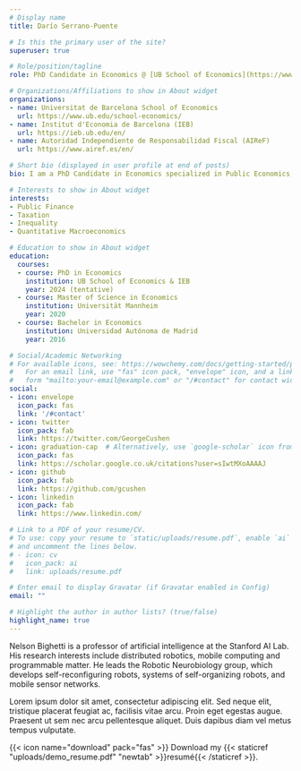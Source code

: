 ```yaml
---
# Display name
title: Darío Serrano-Puente

# Is this the primary user of the site?
superuser: true

# Role/position/tagline
role: PhD Candidate in Economics @ [UB School of Economics](https://www.ub.edu/school-economics/phd_students/serrano-puente-dario/) & [IEB](https://ieb.ub.edu/en/researcher/serrano-puente-dario/) | PhD Researcher (Trainee) @ [AIReF](https://www.airef.es/en/)

# Organizations/Affiliations to show in About widget
organizations:
- name: Universitat de Barcelona School of Economics
  url: https://www.ub.edu/school-economics/
- name: Institut d'Economia de Barcelona (IEB)
  url: https://ieb.ub.edu/en/
- name: Autoridad Independiente de Responsabilidad Fiscal (AIReF)
  url: https://www.airef.es/en/

# Short bio (displayed in user profile at end of posts)
bio: I am a PhD Candidate in Economics specialized in Public Economics, Public Finance, Taxation, Inequality and Public Policy Evaluation.

# Interests to show in About widget
interests:
- Public Finance
- Taxation
- Inequality
- Quantitative Macroeconomics

# Education to show in About widget
education:
  courses:
  - course: PhD in Economics
    institution: UB School of Economics & IEB
    year: 2024 (tentative)
  - course: Master of Science in Economics
    institution: Universität Mannheim
    year: 2020
  - course: Bachelor in Economics
    institution: Universidad Autónoma de Madrid
    year: 2016

# Social/Academic Networking
# For available icons, see: https://wowchemy.com/docs/getting-started/page-builder/#icons
#   For an email link, use "fas" icon pack, "envelope" icon, and a link in the
#   form "mailto:your-email@example.com" or "/#contact" for contact widget.
social:
- icon: envelope
  icon_pack: fas
  link: '/#contact'
- icon: twitter
  icon_pack: fab
  link: https://twitter.com/GeorgeCushen
- icon: graduation-cap  # Alternatively, use `google-scholar` icon from `ai` icon pack
  icon_pack: fas
  link: https://scholar.google.co.uk/citations?user=sIwtMXoAAAAJ
- icon: github
  icon_pack: fab
  link: https://github.com/gcushen
- icon: linkedin
  icon_pack: fab
  link: https://www.linkedin.com/

# Link to a PDF of your resume/CV.
# To use: copy your resume to `static/uploads/resume.pdf`, enable `ai` icons in `params.toml`, 
# and uncomment the lines below.
# - icon: cv
#   icon_pack: ai
#   link: uploads/resume.pdf

# Enter email to display Gravatar (if Gravatar enabled in Config)
email: ""

# Highlight the author in author lists? (true/false)
highlight_name: true
---
```


Nelson Bighetti is a professor of artificial intelligence at the Stanford AI Lab. His research interests include distributed robotics, mobile computing and programmable matter. He leads the Robotic Neurobiology group, which develops self-reconfiguring robots, systems of self-organizing robots, and mobile sensor networks.

Lorem ipsum dolor sit amet, consectetur adipiscing elit. Sed neque elit, tristique placerat feugiat ac, facilisis vitae arcu. Proin eget egestas augue. Praesent ut sem nec arcu pellentesque aliquet. Duis dapibus diam vel metus tempus vulputate.

{{< icon name="download" pack="fas" >}} Download my {{< staticref "uploads/demo_resume.pdf" "newtab" >}}resumé{{< /staticref >}}.
